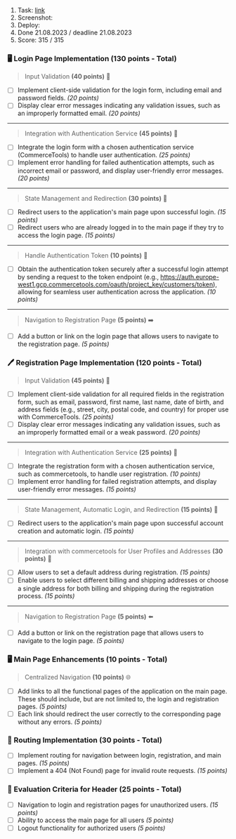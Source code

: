 1. Task: [link](https://github.com/rolling-scopes-school/tasks/blob/master/tasks/eCommerce-Application/Sprints/Sprint%232.md)
2. Screenshot:
3. Deploy:
4. Done 21.08.2023 / deadline 21.08.2023
5. Score: 315 / 315

### 🖥️ Login Page Implementation (130 points - Total)

> Input Validation **(40 points)** 📝

- [ ] Implement client-side validation for the login form, including email and password fields. _(20 points)_
- [ ] Display clear error messages indicating any validation issues, such as an improperly formatted email. _(20 points)_

---

> Integration with Authentication Service **(45 points)** 🔗

- [ ] Integrate the login form with a chosen authentication service (CommerceTools) to handle user authentication. _(25 points)_
- [ ] Implement error handling for failed authentication attempts, such as incorrect email or password, and display user-friendly error messages. _(20 points)_

---

> State Management and Redirection **(30 points)** 🔄

- [ ] Redirect users to the application's main page upon successful login. _(15 points)_
- [ ] Redirect users who are already logged in to the main page if they try to access the login page. _(15 points)_

---

> Handle Authentication Token **(10 points)** 🔑

- [ ] Obtain the authentication token securely after a successful login attempt by sending a request to the token endpoint (e.g., https://auth.europe-west1.gcp.commercetools.com/oauth/project_key/customers/token), allowing for seamless user authentication across the application. _(10 points)_

---

> Navigation to Registration Page **(5 points)** ➡️

- [ ] Add a button or link on the login page that allows users to navigate to the registration page. _(5 points)_

### 🖊️ Registration Page Implementation (120 points - Total)

> Input Validation **(45 points)** 📝

- [ ] Implement client-side validation for all required fields in the registration form, such as email, password, first name, last name, date of birth, and address fields (e.g., street, city, postal code, and country) for proper use with CommerceTools. _(25 points)_
- [ ] Display clear error messages indicating any validation issues, such as an improperly formatted email or a weak password. _(20 points)_

---

> Integration with Authentication Service **(25 points)** 🔗

- [ ] Integrate the registration form with a chosen authentication service, such as commercetools, to handle user registration. _(10 points)_
- [ ] Implement error handling for failed registration attempts, and display user-friendly error messages. _(15 points)_

---

> State Management, Automatic Login, and Redirection **(15 points)** 🔄

- [ ] Redirect users to the application's main page upon successful account creation and automatic login. _(15 points)_

---

> Integration with commercetools for User Profiles and Addresses **(30 points)** 🛒

- [ ] Allow users to set a default address during registration. _(15 points)_
- [ ] Enable users to select different billing and shipping addresses or choose a single address for both billing and shipping during the registration process. _(15 points)_

---

> Navigation to Registration Page **(5 points)** ⬅️

- [ ] Add a button or link on the registration page that allows users to navigate to the login page. _(5 points)_

### 🖥️ Main Page Enhancements (10 points - Total)

> Centralized Navigation **(10 points)** 🌐

- [ ] Add links to all the functional pages of the application on the main page. These should include, but are not limited to, the login and registration pages. _(5 points)_
- [ ] Each link should redirect the user correctly to the corresponding page without any errors. _(5 points)_

### 🚦 Routing Implementation (30 points - Total)

- [ ] Implement routing for navigation between login, registration, and main pages. _(15 points)_
- [ ] Implement a 404 (Not Found) page for invalid route requests. _(15 points)_

### 🎯 Evaluation Criteria for Header (25 points - Total)

- [ ] Navigation to login and registration pages for unauthorized users. _(15 points)_
- [ ] Ability to access the main page for all users _(5 points)_
- [ ] Logout functionality for authorized users _(5 points)_
